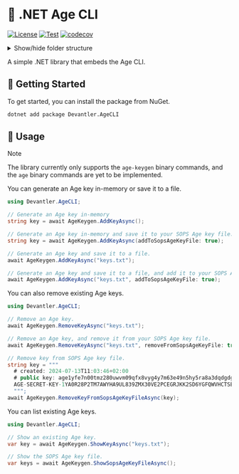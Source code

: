 # 🔑 .NET Age CLI

[![License](https://img.shields.io/badge/License-Apache_2.0-blue.svg)](https://opensource.org/licenses/Apache-2.0)
[![Test](https://github.com/devantler/dotnet-age-cli/actions/workflows/test.yaml/badge.svg)](https://github.com/devantler/dotnet-age-cli/actions/workflows/test.yaml)
[![codecov](https://codecov.io/gh/devantler/dotnet-age-cli/graph/badge.svg?token=RhQPb4fE7z)](https://codecov.io/gh/devantler/dotnet-age-cli)

<details>
  <summary>Show/hide folder structure</summary>

<!-- readme-tree start -->
```
.
├── .github
│   ├── scripts
│   └── workflows
├── Devantler.AgeCLI
│   └── assets
│       └── binaries
└── Devantler.AgeCLI.Tests
    └── AgeKeygenTests

8 directories
```
<!-- readme-tree end -->

</details>

A simple .NET library that embeds the Age CLI.

## 🚀 Getting Started

To get started, you can install the package from NuGet.

```bash
dotnet add package Devantler.AgeCLI
```

## 📝 Usage

> [!NOTE]
> The library currently only supports the `age-keygen` binary commands, and the `age` binary commands are yet to be implemented.

You can generate an Age key in-memory or save it to a file.

```csharp
using Devantler.AgeCLI;

// Generate an Age key in-memory
string key = await AgeKeygen.AddKeyAsync();

// Generate an Age key in-memory and save it to your SOPS Age key file.
string key = await AgeKeygen.AddKeyAsync(addToSopsAgeKeyFile: true);

// Generate an Age key and save it to a file.
await AgeKeygen.AddKeyAsync("keys.txt");

// Generate an Age key and save it to a file, and add it to your SOPS Age key file.
await AgeKeygen.AddKeyAsync("keys.txt", addToSopsAgeKeyFile: true);
```

You can also remove existing Age keys.

```csharp
using Devantler.AgeCLI;

// Remove an Age key.
await AgeKeygen.RemoveKeyAsync("keys.txt");

// Remove an Age key, and remove it from your SOPS Age key file.
await AgeKeygen.RemoveKeyAsync("keys.txt", removeFromSopsAgeKeyFile: true);

// Remove key from SOPS Age key file.
string key = """
  # created: 2024-07-13T11:03:46+02:00
  # public key: age1yfe7n00tmz280uwvm09qfx8vyg4y7m63e49n5hy5ra8a3dqdgdgszw8tdz
  AGE-SECRET-KEY-1YA0R28P2TM7AWYHA9UL839ZMX30VE2PCEGRJKK2SD6YGFQWVHCTSE3S7NC
  """;
await AgeKeygen.RemoveKeyFromSopsAgeKeyFileAsync(key);
```

You can list existing Age keys.

```csharp
using Devantler.AgeCLI;

// Show an existing Age key.
var key = await AgeKeygen.ShowKeyAsync("keys.txt");

// Show the SOPS Age key file.
var keys = await AgeKeygen.ShowSopsAgeKeyFileAsync();
```
